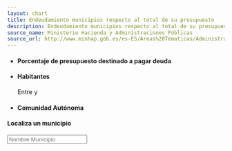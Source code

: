 ```yaml
---
layout: chart
title: Endeudamiento municipios respecto al total de su presupuesto
description: Endeudamiento municipios respecto al total de su presupuesto
source_name: Ministerio Hacienda y Administraciones Públicas
source_url: http://www.minhap.gob.es/es-ES/Areas%20Tematicas/Administracion%20Electronica/OVEELL/Paginas/DeudaViva.aspx
---
```


<div class="container">
  <div class="controls_cont" class="clearfix">
    <ul id="controls" class="clearfix">
      <li class="control_holder">
        <h4>Porcentaje de presupuesto destinado a pagar deuda</h4>
        <div id="deviation"></div>
        <div class="legend">
          <span id="deviation_number"></span>
        </div>
      </li>
      <li class="control_holder">
        <h4>Habitantes</h4>
        <div id="population"></div>
        <div class="legend">
          Entre <span id='size_value_0'></span> y <span id='size_value_1'></span>
        </div>
      </li>
      <li class="control_holder">
        <h4>Comunidad Autónoma</h4>
        <div id="aarr_province"></div>
      </li>
    </ul>
  </div>
  <div id="municipalitiesDebtScatterPlot" data-chart-container="municipalitiesDebtScatterPlot" width="100%" data-chart-data-url="/charts/explore-debt.csv">
    <div id="plot"></div>
    <div id="bars"></div>
    <div id="search">
      <h4>Localiza un municipio</h4>
      <input id="suggest" type="text" placeholder="Nombre Municipio">
    </div>
  </div>
</div>

